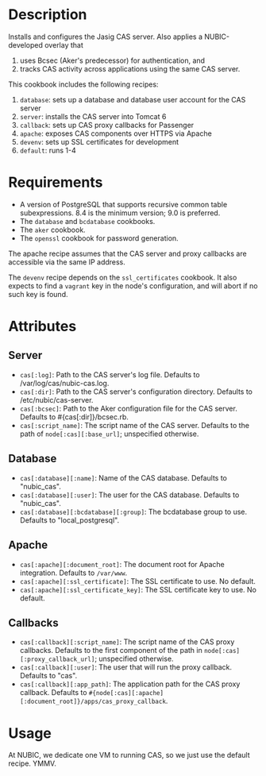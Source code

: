Description 
===========

Installs and configures the Jasig CAS server.  Also applies a NUBIC-developed overlay that

1. uses Bcsec (Aker's predecessor) for authentication, and
2. tracks CAS activity across applications using the same CAS server.

This cookbook includes the following recipes:

1. `database`: sets up a database and database user account for the CAS server
2. `server`: installs the CAS server into Tomcat 6
3. `callback`: sets up CAS proxy callbacks for Passenger
4. `apache`: exposes CAS components over HTTPS via Apache
5. `devenv`: sets up SSL certificates for development
6. `default`: runs 1-4

Requirements
============

- A version of PostgreSQL that supports recursive common table subexpressions.
  8.4 is the minimum version; 9.0 is preferred.
- The `database` and `bcdatabase` cookbooks.
- The `aker` cookbook.
- The `openssl` cookbook for password generation.

The apache recipe assumes that the CAS server and proxy callbacks are
accessible via the same IP address.

The `devenv` recipe depends on the `ssl_certificates` cookbook.  It
also expects to find a `vagrant` key in the node's configuration,
and will abort if no such key is found.

Attributes
==========

Server
------

* `cas[:log]`: Path to the CAS server's log file.  Defaults to
  /var/log/cas/nubic-cas.log.
* `cas[:dir]`: Path to the CAS server's configuration directory.  Defaults to
  /etc/nubic/cas-server.
* `cas[:bcsec]`: Path to the Aker configuration file for the CAS server.
  Defaults to #{cas[:dir]}/bcsec.rb.
* `cas[:script_name]`: The script name of the CAS server.  Defaults to the path
  of `node[:cas][:base_url]`; unspecified otherwise.

Database
--------
* `cas[:database][:name]`: Name of the CAS database.  Defaults to "nubic_cas".
* `cas[:database][:user]`: The user for the CAS database.  Defaults to "nubic_cas".
* `cas[:database][:bcdatabase][:group]`: The bcdatabase group to use.  Defaults
  to "local_postgresql".

Apache
------
* `cas[:apache][:document_root]`: The document root for Apache integration.
  Defaults to `/var/www`.
* `cas[:apache][:ssl_certificate]`: The SSL certificate to use.  No default.
* `cas[:apache][:ssl_certificate_key]`: The SSL certificate key to use.  No
  default.

Callbacks
---------
* `cas[:callback][:script_name]`: The script name of the CAS proxy callbacks.
  Defaults to the first component of the path in
  `node[:cas][:proxy_callback_url]`; unspecified otherwise.
* `cas[:callback][:user]`: The user that will run the proxy callback.  Defaults
  to "cas".
* `cas[:callback][:app_path]`: The application path for the CAS proxy callback.
  Defaults to `#{node[:cas][:apache][:document_root]}/apps/cas_proxy_callback`.

Usage
=====

At NUBIC, we dedicate one VM to running CAS, so we just use the
default recipe.  YMMV.
